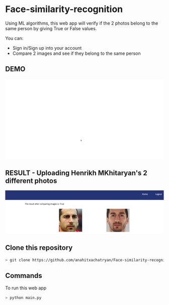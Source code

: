# Face-similarity-recognition
Using ML algorithms, this web app will verify if the 2 photos belong to the same person by giving True or False values.

You can:
* Sign in/Sign up into your account
* Compare 2 images and see if they belong to the same person


## DEMO
<p align="center">
  <img src="website/static/images/DEMO.gif" width="700">
  
</p>

## RESULT - Uploading Henrikh MKhitaryan's 2 different photos
<p align="center">
  <img src="website/static/images/example1.png">
</p>


## Clone this repository

```bash
> git clone https://github.com/anahitxachatryan/Face-similarity-recognition.git
```

## Commands

To run this web app

```bash
> python main.py
```



